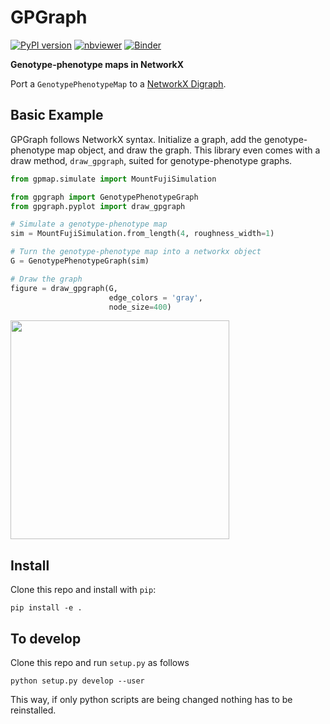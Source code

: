 # GPGraph

[![PyPI version](https://badge.fury.io/py/gpgraph.svg)](https://badge.fury.io/py/gpgraph)
[![nbviewer](https://raw.githubusercontent.com/jupyter/design/master/logos/Badges/nbviewer_badge.svg)](https://nbviewer.jupyter.org/github/harmslab/gpgraph/blob/master/examples/Introduction_to_gpgraph.ipynb)
[![Binder](https://mybinder.org/badge_logo.svg)](https://mybinder.org/v2/gh/harmslab/gpvolve.git/master?filepath=examples%2FIntroduction%20to%20gpvolve.ipynb)

**Genotype-phenotype maps in NetworkX**

Port a `GenotypePhenotypeMap` to a [NetworkX Digraph](https://networkx.github.io/).

## Basic Example

GPGraph follows NetworkX syntax. Initialize a graph, add the
genotype-phenotype map object, and draw the graph. This library even
comes with a draw method, `draw_gpgraph`, suited for genotype-phenotype graphs.

```python
from gpmap.simulate import MountFujiSimulation

from gpgraph import GenotypePhenotypeGraph
from gpgraph.pyplot import draw_gpgraph

# Simulate a genotype-phenotype map
sim = MountFujiSimulation.from_length(4, roughness_width=1)

# Turn the genotype-phenotype map into a networkx object
G = GenotypePhenotypeGraph(sim)

# Draw the graph
figure = draw_gpgraph(G,
                      edge_colors = 'gray', 
                      node_size=400)
```
<img src="https://raw.githubusercontent.com/harmslab/gpgraph/master/docs/_img/readme-fig.png" width="350">


## Install

Clone this repo and install with `pip`:

```
pip install -e .
```

## To develop

Clone this repo and run `setup.py` as follows

```
python setup.py develop --user
```

This way, if only python scripts are being changed nothing has
to be reinstalled.
